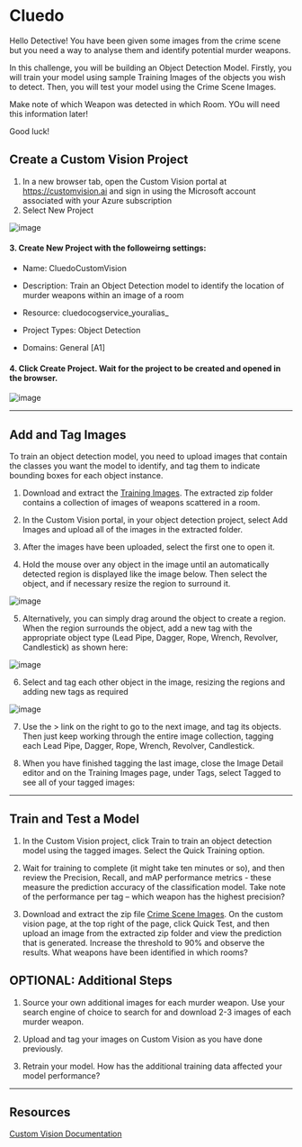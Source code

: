 


# Cluedo

Hello Detective! You have been given some images from the crime scene but you need a way to analyse them and identify potential murder weapons. 

In this challenge, you will be building an Object Detection Model. Firstly, you will train your model using sample Training Images of the objects you wish to detect. Then, you will test your model using the Crime Scene Images. 

Make note of which Weapon was detected in which Room. YOu will need this information later!

Good luck!

## Create a Custom Vision Project

  1. In a new browser tab, open the Custom Vision portal at https://customvision.ai and sign in using the Microsoft account associated with your Azure subscription
  2. Select New Project
 
 ![image](https://user-images.githubusercontent.com/32169182/113877961-160eb400-97b1-11eb-9fc2-69a25b8b7686.png)


 #### 3. Create New Project with the followeirng settings:
-   Name: CluedoCustomVision
    
-   Description: Train an Object Detection model to identify the location of murder weapons within an image of a room
    
-   Resource: cluedocogservice_youralias_
    
-   Project Types: Object Detection
    
-   Domains: General [A1]

#### 4. Click Create Project. Wait for the project to be created and opened in the browser.

![image](https://user-images.githubusercontent.com/32169182/113878016-245cd000-97b1-11eb-963b-3cabe1fac02a.png)

---

## Add and Tag Images
To train an object detection model, you need to upload images that contain the classes you want the model to identify, and tag them to indicate bounding boxes for each object instance.
1.  Download and extract the [Training Images](https://github.com/alllee/AzureMurderMystery/blob/main/Challenge%201:%20Custom%20Vision/Training%20Images.zip). The extracted zip folder contains a collection of images of weapons scattered in a room.
    

2.  In the Custom Vision portal, in your object detection project, select Add Images and upload all of the images in the extracted folder.
    

3.  After the images have been uploaded, select the first one to open it.
    

4.  Hold the mouse over any object in the image until an automatically detected region is displayed like the image below. Then select the object, and if necessary resize the region to surround it.

![image](https://user-images.githubusercontent.com/32169182/113878612-ad740700-97b1-11eb-924d-a4f4c0bddb81.png)

5. Alternatively, you can simply drag around the object to create a region. When the region surrounds the object, add a new tag with the appropriate object type (Lead Pipe, Dagger, Rope, Wrench, Revolver, Candlestick) as shown here: 

![image](https://user-images.githubusercontent.com/32169182/113878814-dac0b500-97b1-11eb-8c5a-57e41f29369c.png)

6. Select and tag each other object in the image, resizing the regions and adding new tags as required

![image](https://user-images.githubusercontent.com/32169182/113878936-f4fa9300-97b1-11eb-9b43-26762514b9aa.png)

7.  Use the > link on the right to go to the next image, and tag its objects. Then just keep working through the entire image collection, tagging each Lead Pipe, Dagger, Rope, Wrench, Revolver, Candlestick.

8.  When you have finished tagging the last image, close the Image Detail editor and on the Training Images page, under Tags, select Tagged to see all of your tagged images:

---

## Train and Test a Model
1.  In the Custom Vision project, click Train to train an object detection model using the tagged images. Select the Quick Training option.
    
2.  Wait for training to complete (it might take ten minutes or so), and then review the Precision, Recall, and mAP performance metrics - these measure the prediction accuracy of the classification model. Take note of the performance per tag – which weapon has the highest precision?

3. Download and extract the zip file [Crime Scene Images](https://github.com/alllee/AzureMurderMystery/blob/main/Challenge%201:%20Custom%20Vision/Crime%20Scene%20Images.zip). On the custom vision page, at the top right of the page, click Quick Test, and then upload an image from the extracted zip folder and view the prediction that is generated. Increase the threshold to 90%  and observe the results. What weapons have been identified in which rooms?


## OPTIONAL: Additional Steps
1. Source your own additional images for each murder weapon. Use your search engine of choice to search for and download 2-3 images of each murder weapon. 

2. Upload and tag your images on Custom Vision as you have done previously.

3. Retrain your model. How has the additional training data affected your model performance?

---

## Resources

[Custom Vision Documentation](https://docs.microsoft.com/en-us/azure/cognitive-services/custom-vision-service/)
